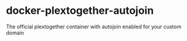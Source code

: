 # docker-plextogether-autojoin
The official plextogether container with autojoin enabled for your custom domain
